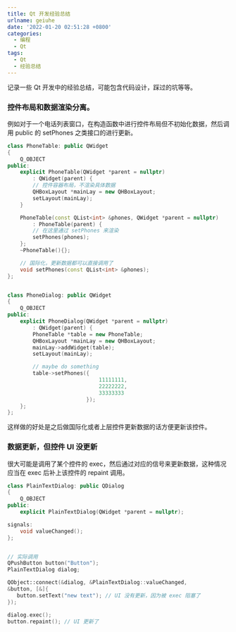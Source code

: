 ```yaml
---
title: Qt 开发经验总结
urlname: geiuhe
date: '2022-01-20 02:51:28 +0800'
categories:
  - 编程
  - Qt
tags:
  - Qt
  - 经验总结
---
```


记录一些 Qt 开发中的经验总结，可能包含代码设计，踩过的坑等等。

<!-- more -->

### 控件布局和数据渲染分离。

例如对于一个电话列表窗口，在构造函数中进行控件布局但不初始化数据，然后调用 public 的 setPhones 之类接口的进行更新。
​

```cpp
class PhoneTable: public QWidget
{
    Q_OBJECT
public:
    explicit PhoneTable(QWidget *parent = nullptr)
        : QWidget(parent) {
        // 控件容器布局，不渲染具体数据
        QHBoxLayout *mainLay = new QHBoxLayout;
        setLayout(mainLay);
    }

    PhoneTable(const QList<int> &phones, QWidget *parent = nullptr)
        : PhoneTable(parent) {
        // 在这里通过 setPhones 来渲染
        setPhones(phones);
    };
    ~PhoneTable(){};

    // 国际化，更新数据都可以直接调用了
    void setPhones(const QList<int> &phones);
};


class PhoneDialog: public QWidget
{
    Q_OBJECT
public:
    explicit PhoneDialog(QWidget *parent = nullptr)
        : QWidget(parent) {
        PhoneTable *table = new PhoneTable;
        QHBoxLayout *mainLay = new QHBoxLayout;
        mainLay->addWidget(table);
        setLayout(mainLay);

        // maybe do something
        table->setPhones({
                             11111111,
                             22222222,
                             33333333
                         });
    };
};
```

这样做的好处是之后做国际化或者上层控件更新数据的话方便更新该控件。
​

### 数据更新，但控件 UI 没更新

很大可能是调用了某个控件的 exec，然后通过对应的信号来更新数据，这种情况应当在 exec 后补上该控件的 repaint 调用。
​

```cpp
class PlainTextDialog: public QDialog
{
    Q_OBJECT
public:
    explicit PlainTextDialog(QWidget *parent = nullptr);

signals:
    void valueChanged();
};


// 实际调用
QPushButton button("Button");
PlainTextDialog dialog;

QObject::connect(&dialog, &PlainTextDialog::valueChanged,
&button, [&]{
   button.setText("new text"); // UI 没有更新，因为被 exec 阻塞了
});

dialog.exec();
button.repaint(); // UI 更新了
```
